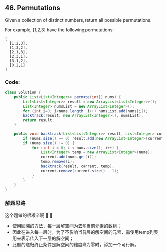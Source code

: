 ## 46. Permutations

Given a collection of distinct numbers, return all possible permutations.

For example,
[1,2,3] have the following permutations:

```
[
  [1,2,3],
  [1,3,2],
  [2,1,3],
  [2,3,1],
  [3,1,2],
  [3,2,1]
]
```

### Code:

```java
class Solution {
    public List<List<Integer>> permute(int[] nums) {
        List<List<Integer>> result = new ArrayList<List<Integer>>();
        List<Integer> numsList = new ArrayList<Integer>();
        for (int i=0; i<nums.length; i++) numsList.add(nums[i]);
        backtrack(result, new ArrayList<Integer>(), numsList);
        return result;
    }
    
    public void backtrack(List<List<Integer>> result, List<Integer> current, List<Integer> nums) {
        if (nums.size() == 0) result.add(new ArrayList<Integer>(current));
        if (nums.size() != 0) {
            for (int i = 0; i < nums.size(); i++) {
                List<Integer> temp = new ArrayList<Integer>(nums);
                current.add(nums.get(i));
                temp.remove(i);
                backtrack(result, current, temp);
                current.remove(current.size() - 1); 
            } 
        }
    }
}
```

### 解题思路
这个题做的很艰辛啊 :see_no_evil: :see_no_evil:

* 使用回溯的方法，每一层解空间为去除当前元素的数组；
* 因此在进入每一层时，为了不影响当前层的解空间的元素，需使用temp列表用来表示传入下一层的解空间；
* 此题的递归终止条件是解空间的维度降为零时，添加一个可行解。